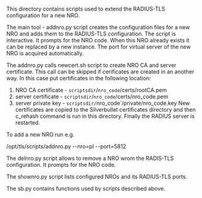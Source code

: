 This directory contains scripts used to extend the RADIUS-TLS configuration
for a new NRO.

The main tool - addnro.py script creates the configuration files 
for a new NRO and adds them to the RADIUS-TLS configuration.
The script is interactive. It prompts for the NRO code.
When this NRO already exists it can be replaced by a new instance.
The port for virtual server of the new NRO is acquired automatically.

The addnro.py calls newcert.sh script to create NRO CA and server certificate.
This call can be skipped if cerificates are created in an another
way. In this case put certificates in the following location:
1. NRO CA certificate - `scriptsdir`/`nro_code`/certs/rootCA.pem
2. server certificate - `scriptsdir`/`nro_code`/certs/nro_code.pem
3. server private key - `scriptsdir/`nro_code`/private/nro_code.key
New certificates are copied to the Silverbullet certificates directory and
then c_rehash command is run in this directory.
Finally the RADIUS server is restarted.

To add a new NRO run e.g.

/opt/tls/scripts/addnro.py --nro=pl --port=5812

The delnro.py script allows to remove a NRO wrom the RADIS-TLS configuration.
It prompts for the NRO code.

The shownro.py script lists configured NROs and its RADIUS-TLS ports.

The sb.py contains functions used by scripts described above.
